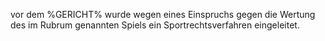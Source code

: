 vor dem %GERICHT% wurde wegen eines Einspruchs gegen die Wertung des im Rubrum genannten Spiels ein Sportrechtsverfahren eingeleitet.  
  
